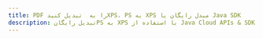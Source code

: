 ---title: PDF را به  تبدیل کنیدXPS، PS به XPS مبدل رایگان یا Java SDKdescription: تبدیل رایگانPS به XPS با استفاده از Java Cloud APIs & SDK همچنین اسناد PDF را در Cloud ایجاد، ویرایش و رندر کنید.---